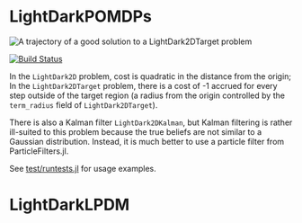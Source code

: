 # LightDarkPOMDPs

![A trajectory of a good solution to a LightDark2DTarget problem](https://github.com/zsunberg/LightDarkPOMDPs.jl/raw/master/img/target_good_solution.gif)

[![Build Status](https://travis-ci.org/zsunberg/LightDarkPOMDPs.jl.svg?branch=master)](https://travis-ci.org/zsunberg/LightDarkPOMDPs.jl)

In the `LightDark2D` problem, cost is quadratic in the distance from the origin; In the `LightDark2DTarget` problem, there is a cost of -1 accrued for every step outside of the target region (a radius from the origin controlled by the `term_radius` field of `LightDark2DTarget`).

There is also a Kalman filter `LightDark2DKalman`, but Kalman filtering is rather ill-suited to this problem because the true beliefs are not similar to a Gaussian distribution. Instead, it is much better to use a particle filter from ParticleFilters.jl.

See [test/runtests.jl](test/runtests.jl) for usage examples.

<!--
[![Coverage Status](https://coveralls.io/repos/zsunberg/LightDarkPOMDPs.jl/badge.svg?branch=master&service=github)](https://coveralls.io/github/zsunberg/LightDarkPOMDPs.jl?branch=master)

[![codecov.io](http://codecov.io/github/zsunberg/LightDarkPOMDPs.jl/coverage.svg?branch=master)](http://codecov.io/github/zsunberg/LightDarkPOMDPs.jl?branch=master)
-->
# LightDarkLPDM
